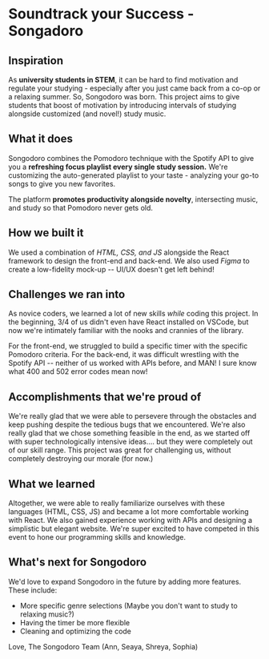 # Soundtrack your Success - Songadoro

## Inspiration
As **university students in STEM**, it can be hard to find motivation and regulate your studying - especially after you just came back from a co-op or a relaxing summer. So, Songodoro was born. This project aims to give students that boost of motivation by introducing intervals of studying alongside customized (and novel!) study music. 

## What it does
Songodoro combines the Pomodoro technique with the Spotify API to give you a **refreshing focus playlist every single study session.** We're customizing the auto-generated playlist to your taste - analyzing your go-to songs to give you new favorites. 

The platform **promotes productivity alongside novelty**, intersecting music, and study so that Pomodoro never gets old. 

## How we built it

We used a combination of *HTML, CSS, and JS* alongside the React framework to design the front-end and back-end. We also used *Figma* to create a low-fidelity mock-up -- UI/UX doesn't get left behind!

## Challenges we ran into

As novice coders, we learned a lot of new skills *while* coding this project. In the beginning, 3/4 of us didn't even have React installed on VSCode, but now we're intimately familiar with the nooks and crannies of the library. 

For the front-end, we struggled to build a specific timer with the specific Pomodoro criteria. 
For the back-end, it was difficult wrestling with the Spotify API -- neither of us worked with APIs before, and MAN! I sure know what 400 and 502 error codes mean now!  

## Accomplishments that we're proud of

We're really glad that we were able to persevere through the obstacles and keep pushing despite the tedious bugs that we encountered. We're also really glad that we chose something feasible in the end, as we started off with super technologically intensive ideas.... but they were completely out of our skill range. This project was great for challenging us, without completely destroying our morale (for now.)

## What we learned

Altogether, we were able to really familiarize ourselves with these languages (HTML, CSS, JS) and became a lot more comfortable working with React. We also gained experience working with APIs and designing a simplistic but elegant website. We're super excited to have competed in this event to hone our programming skills and knowledge. 

## What's next for Songodoro
We'd love to expand Songodoro in the future by adding more features. These include: 
- More specific genre selections (Maybe you don't want to study to relaxing music?)
- Having the timer be more flexible 
- Cleaning and optimizing the code

Love, 
The Songodoro Team (Ann, Seaya, Shreya, Sophia)
